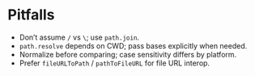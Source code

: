 # Pitfalls

- Don’t assume `/` vs `\`; use `path.join`.
- `path.resolve` depends on CWD; pass bases explicitly when needed.
- Normalize before comparing; case sensitivity differs by platform.
- Prefer `fileURLToPath` / `pathToFileURL` for file URL interop.